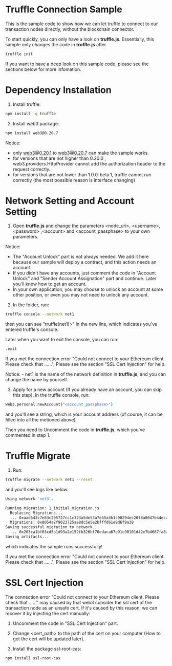 # Truffle Connection Sample

This is the sample code to show how we can let truffle to connect to our transaction nodes directly, without the blockchain connector.

To start quickly, you can only have a look on **truffle.js**. Essentially, this sample only changes the code in **truffle.js** after
```bash
truffle init
```

If you want to have a deep look on this sample code, please see the sections below for more infomation.

# Dependency Installation

1. Install truffle:
```bash
npm install -g truffle
```

2. Install web3 package:
```bash
npm install web3@0.20.7
```

Notice:
 - only web3@0.20.1 to web3@0.20.7 can make the sample works.
 - for versions that are not higher than 0.20.0 , web3.providers.HttpProvider cannot add the authorization header to the request correctly.
 - for versions that are not lower than 1.0.0-beta.1, truffle cannot run correctly (the most possible reason is interface changing)

# Network Setting and Account Setting

1. Open **truffle.js** and change the parameters \<node_uri\>, \<username\>, \<password\> ,\<account\> and \<account_passphase\> to your own parameters.

Notice:
 - The "Account Unlock" part is not always needed. We add it here because our sample will deploy a contract, and this action needs an account.
 - If you didn't have any accounts, just comment the code in "Account Unlock" and "Sender Account Assignation" part and continue. Later you'll know how to get an account.
 - In your own application, you may choose to unlock an account at some other position, or even you may not need to unlock any account.

2. In the folder, run:
```bash
truffle console --network net1
```
then you can see "truffle(net1)>" in the new line, which indicates you've entered truffle's console. 

Later when you want to exit the console, you can run:
```bash
.exit
```

If you met the connection error "Could not connect to your Ethereum client. Please check that ......", Please see the section "SSL Cert Injection" for help.

Notice:
    - net1 is the name of the network definition in **truffle.js**, and you can change the name by yourself.

3. Apply for a new account (If you already have an account, you can skip this step).
In the truffle console, run:
```bash
web3.personal.newAccount("<account_passphase>")
```
and you'll see a string, which is your account address (of course, it can be filled into all the <account> metioned above).

Then you need to Uncomment the code in **truffle.js**, which you've commented in step 1.

# Truffle Migrate

1. Run:
```bash
truffle migrate --network net1 --reset
```
and you'll see logs like below:
```bash
Using network 'net3'.

Running migration: 1_initial_migration.js
  Replacing Migrations...
  ... 0xaad543c7e83c295727cc1c323a5de53a7e55a3b1c98294ec20f8a8047b44eca1
  Migrations: 0x8054a2f9023725ae8dc5e5e2bfffd61e9d6f9a38
Saving successful migration to network...
  ... 0x263ca1bf03cd5b1d93a2e152fb326bf76edaca67e91c90101d42e7b4687fa8a7
Saving artifacts...
```
which indicates the sample runs successfully!

If you met the connection error "Could not connect to your Ethereum client. Please check that ......", Please see the section "SSL Cert Injection" for help.

# SSL Cert Injection
The connection error "Could not connect to your Ethereum client. Please check that ......" may caused by that web3 consider the ssl cert of the transaction node as an unsafe cert. If it's caused by this reason, we can recover it by injecting the cert manually:

1. Uncomment the code in "SSL Cert Injection" part.

2. Change <cert_path> to the path of the cert on your computer (How to get the cert will be updated later).

3. Install the package ssl-root-cas:
 ```bash
npm install ssl-root-cas
```